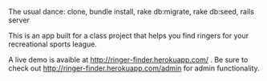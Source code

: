The usual dance: clone, bundle install, rake db:migrate, rake db:seed, rails server

This is an app built for a class project that helps you find ringers for your recreational sports league.

A live demo is avaible at http://ringer-finder.herokuapp.com/ . Be sure to check out http://ringer-finder.herokuapp.com/admin for admin functionality.
